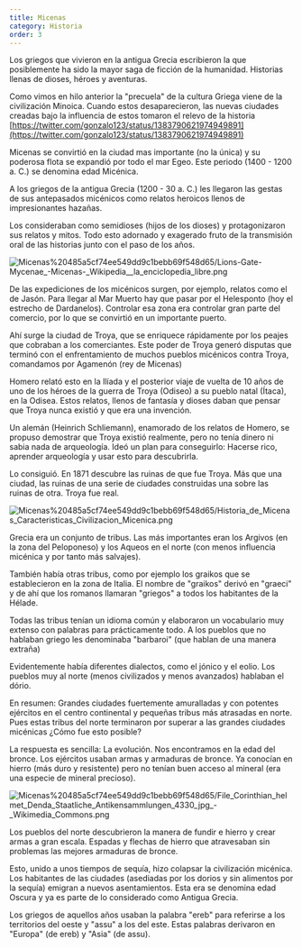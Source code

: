 ```yaml
---
title: Micenas
category: Historia
order: 3
---
```



Los griegos que vivieron en la antigua Grecia escribieron la que posiblemente ha sido la mayor saga de ficción de la humanidad. Historias llenas de dioses, héroes y aventuras.

Como vimos en hilo anterior la "precuela" de la cultura Griega viene de la civilización Minoica. Cuando estos desaparecieron, las nuevas ciudades creadas bajo la influencia de estos tomaron el relevo de la historia [https://twitter.com/gonzalo123/status/1383790621974949891](https://twitter.com/gonzalo123/status/1383790621974949891)

Micenas se convirtió en la ciudad mas importante (no la única) y su poderosa flota se expandió por todo el mar Egeo. Este periodo (1400 - 1200 a. C.) se denomina edad Micénica.

A los griegos de la antigua Grecia (1200 - 30 a. C.) les llegaron las gestas de sus antepasados micénicos como relatos heroicos llenos de impresionantes hazañas. 

Los consideraban como semidioses (hijos de los dioses) y protagonizaron sus relatos y mitos. Todo esto adornado y exagerado fruto de la transmisión oral de las historias junto con el paso de los años.

![Micenas%20485a5cf74ee549dd9c1bebb69f548d65/Lions-Gate-Mycenae_-_Micenas_-_Wikipedia__la_enciclopedia_libre.png](Micenas%20485a5cf74ee549dd9c1bebb69f548d65/Lions-Gate-Mycenae_-_Micenas_-_Wikipedia__la_enciclopedia_libre.png)

De las expediciones de los micénicos surgen, por ejemplo, relatos como el de Jasón. Para llegar al Mar Muerto hay que pasar por el Helesponto (hoy el estrecho de Dardanelos). Controlar esa zona era controlar gran parte del comercio, por lo que se convirtió en un importante puerto.

Ahí surge la ciudad de Troya, que se enriquece rápidamente por los peajes que cobraban a los comerciantes. Este poder de Troya generó disputas que terminó con el enfrentamiento de muchos pueblos micénicos contra Troya, comandamos por Agamenón (rey de Micenas)

Homero relató esto en la Ilíada y el posterior viaje de vuelta de 10 años de uno de los héroes de la guerra de Troya (Odiseo) a su pueblo natal (Ítaca), en la Odisea. Estos relatos, llenos de fantasía y dioses daban que pensar que Troya nunca existió y que era una invención.

Un alemán (Heinrich Schliemann), enamorado de los relatos de Homero, se propuso demostrar que Troya existió realmente, pero no tenía dinero ni sabia nada de arqueología. Ideó un plan para conseguirlo: Hacerse rico, aprender arqueología y usar esto para descubrirla.

Lo consiguió. En 1871 descubre las ruinas de que fue Troya. Más que una ciudad, las ruinas de una serie de ciudades construidas una sobre las ruinas de otra. Troya fue real.

![Micenas%20485a5cf74ee549dd9c1bebb69f548d65/Historia_de_Micenas_Caracteristicas_Civilizacion_Micenica.png](Micenas%20485a5cf74ee549dd9c1bebb69f548d65/Historia_de_Micenas_Caracteristicas_Civilizacion_Micenica.png)

Grecia era un conjunto de tribus. Las más importantes eran los Argivos (en la zona del Peloponeso) y los Aqueos en el norte (con menos influencia micénica y por tanto más salvajes).

También había otras tribus, como por ejemplo los graikos que se establecieron en la zona de Italia. El nombre de "graikos" derivó en "graeci" y de ahí que los romanos llamaran "griegos" a todos los habitantes de la Hélade.

Todas las tribus tenían un idioma común y elaboraron un vocabulario muy extenso con palabras para prácticamente todo. A los pueblos que no hablaban griego les denominaba "barbaroi" (que hablan de una manera extraña)

Evidentemente había diferentes dialectos, como el jónico y el eolio. Los pueblos muy al norte (menos civilizados y menos avanzados) hablaban el dório.

En resumen: Grandes ciudades fuertemente amuralladas y con potentes ejércitos en el centro continental y pequeñas tribus más atrasadas en norte. Pues estas tribus del norte terminaron por superar a las grandes ciudades micénicas ¿Cómo fue esto posible?

La respuesta es sencilla: La evolución. Nos encontramos en la edad del bronce. Los ejércitos usaban armas y armaduras de bronce. Ya conocían en hierro (más duro y resistente) pero no tenían buen acceso al mineral (era una especie de mineral precioso).

![Micenas%20485a5cf74ee549dd9c1bebb69f548d65/File_Corinthian_helmet_Denda_Staatliche_Antikensammlungen_4330_jpg_-_Wikimedia_Commons.png](Micenas%20485a5cf74ee549dd9c1bebb69f548d65/File_Corinthian_helmet_Denda_Staatliche_Antikensammlungen_4330_jpg_-_Wikimedia_Commons.png)

Los pueblos del norte descubrieron la manera de fundir e hierro y crear armas a gran escala. Espadas y flechas de hierro que atravesaban sin problemas las mejores armaduras de bronce.

Esto, unido a unos tiempos de sequía, hizo colapsar la civilización micénica. Los habitantes de las ciudades (asediadas por los dorios y sin alimentos por la sequía) emigran a nuevos asentamientos. Esta era se denomina edad Oscura y ya es parte de lo considerado como Antigua Grecia.

Los griegos de aquellos años usaban la palabra "ereb" para referirse a los territorios del oeste y "assu" a los del este. Estas palabras derivaron en "Europa" (de ereb) y "Asia" (de assu).
